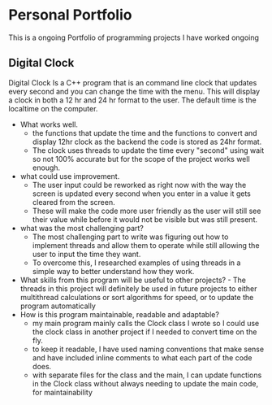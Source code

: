 # Personal Portfolio
This is a ongoing Portfolio of programming projects I have worked ongoing

## Digital Clock
Digital Clock Is a C++ program that is an command line clock that updates every second and you can change the time with the menu. 
This will display a clock in both a 12 hr and 24 hr format to the user. The default time is the localtime on the computer. 
- What works well.
	- the functions that update the time and the functions to convert and display 12hr clock as the backend the code is stored as 24hr format.
	- The clock uses threads to update the time every "second" using wait so not 100% accurate but for the scope of the project works well enough. 
- what could use improvement.
	- The user input could be reworked as right now with the way the screen is updated every second when you enter in a value it gets cleared from the screen. 
	- These will make the code more user friendly as the user will still see their value while before it would not be visible but was still present. 
- what was the most challenging part?
	- The most challenging part to write was figuring out how to implement threads and allow them to operate while still allowing the user to input the time they want.
	- To overcome this, I researched examples of using threads in a simple way to better understand how they work.
- What skills from this program will be useful to other projects?
		- The threads in this project will definitely be used in future projects to either multithread calculations or sort algorithms for speed, or to update the program automatically
- How is this program maintainable, readable and adaptable?
	- my main program mainly calls the Clock class I wrote so I could use the clock class in another project if I needed to convert time on the fly.
	- to keep it readable, I have used naming conventions that make sense and have included inline comments to what each part of the code does. 
	- with separate files for the class and the main, I can update functions in the Clock class without always needing to update the main code, for maintainability
